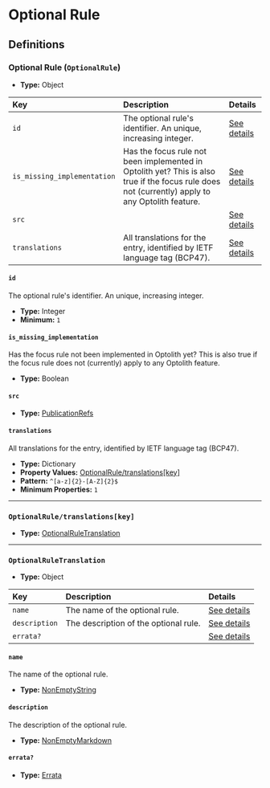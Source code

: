 # Optional Rule

## Definitions

### <a name="OptionalRule"></a> Optional Rule (`OptionalRule`)

- **Type:** Object

Key | Description | Details
:-- | :-- | :--
`id` | The optional rule's identifier. An unique, increasing integer. | <a href="#OptionalRule/id">See details</a>
`is_missing_implementation` | Has the focus rule not been implemented in Optolith yet? This is also true if the focus rule does not (currently) apply to any Optolith feature. | <a href="#OptionalRule/is_missing_implementation">See details</a>
`src` |  | <a href="#OptionalRule/src">See details</a>
`translations` | All translations for the entry, identified by IETF language tag (BCP47). | <a href="#OptionalRule/translations">See details</a>

#### <a name="OptionalRule/id"></a> `id`

The optional rule's identifier. An unique, increasing integer.

- **Type:** Integer
- **Minimum:** `1`

#### <a name="OptionalRule/is_missing_implementation"></a> `is_missing_implementation`

Has the focus rule not been implemented in Optolith yet? This is also true
if the focus rule does not (currently) apply to any Optolith feature.

- **Type:** Boolean

#### <a name="OptionalRule/src"></a> `src`

- **Type:** <a href="../source/_PublicationRef.md#PublicationRefs">PublicationRefs</a>

#### <a name="OptionalRule/translations"></a> `translations`

All translations for the entry, identified by IETF language tag (BCP47).

- **Type:** Dictionary
- **Property Values:** <a href="#OptionalRule/translations[key]">OptionalRule/translations[key]</a>
- **Pattern:** `^[a-z]{2}-[A-Z]{2}$`
- **Minimum Properties:** `1`

---

### <a name="OptionalRule/translations[key]"></a> `OptionalRule/translations[key]`

- **Type:** <a href="#OptionalRuleTranslation">OptionalRuleTranslation</a>

---

### <a name="OptionalRuleTranslation"></a> `OptionalRuleTranslation`

- **Type:** Object

Key | Description | Details
:-- | :-- | :--
`name` | The name of the optional rule. | <a href="#OptionalRuleTranslation/name">See details</a>
`description` | The description of the optional rule. | <a href="#OptionalRuleTranslation/description">See details</a>
`errata?` |  | <a href="#OptionalRuleTranslation/errata">See details</a>

#### <a name="OptionalRuleTranslation/name"></a> `name`

The name of the optional rule.

- **Type:** <a href="../_NonEmptyString.md#NonEmptyString">NonEmptyString</a>

#### <a name="OptionalRuleTranslation/description"></a> `description`

The description of the optional rule.

- **Type:** <a href="../_NonEmptyString.md#NonEmptyMarkdown">NonEmptyMarkdown</a>

#### <a name="OptionalRuleTranslation/errata"></a> `errata?`

- **Type:** <a href="../source/_Erratum.md#Errata">Errata</a>
